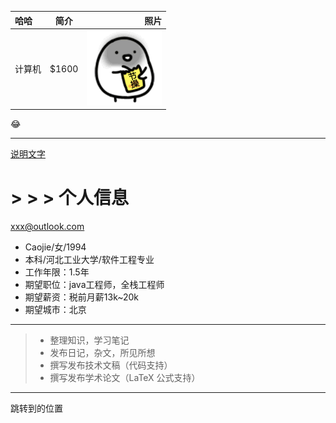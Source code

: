 
| 哈哈        | 简介   |  照片  |
| :----------------------   | :-------------------:  | ------------------:  |
| 计算机     | \$1600 |   ![Caojie](https://github.com/caoyuanbao/me/blob/master/ilike.gif?raw=true)     |
:joy:

***
[说明文字](#jump)
# > > > 个人信息
<xxx@outlook.com>
 - Caojie/女/1994 
 - 本科/河北工业大学/软件工程专业
 - 工作年限：1.5年
 - 期望职位：java工程师，全栈工程师
 - 期望薪资：税前月薪13k~20k
 - 期望城市：北京
***

> * 整理知识，学习笔记
> * 发布日记，杂文，所见所想
> * 撰写发布技术文稿（代码支持）
> * 撰写发布学术论文（LaTeX 公式支持）

***

<html>
	<span id = "jump">跳转到的位置</span>
</html>